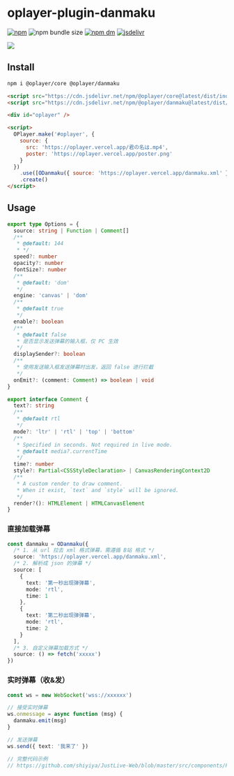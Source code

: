 # oplayer-plugin-danmaku

[![npm](https://img.shields.io/npm/v/@oplayer/danmaku?style=flat-square&color=ffa500&label=@oplayer/danmaku)](https://www.npmjs.com/package/@oplayer/danmaku)
![npm bundle size](https://img.shields.io/bundlephobia/minzip/@oplayer/ui?style=flat-square&label=danmaku)
[![npm dm](https://img.shields.io/npm/dm/@oplayer/danmaku?style=flat-square)](https://www.npmjs.com/package/@oplayer/danmaku)
[![jsdelivr](https://data.jsdelivr.com/v1/package/npm/@oplayer/danmaku/badge)](https://www.jsdelivr.com/package/npm/@oplayer/danmaku)

![](https://github.com/shiyiya/oplayer/raw/main/packages/danmaku/danmaku.png)

## Install

```bash
npm i @oplayer/core @oplayer/danmaku
```

```html
<script src="https://cdn.jsdelivr.net/npm/@oplayer/core@latest/dist/index.min.js"></script>
<script src="https://cdn.jsdelivr.net/npm/@oplayer/danmaku@latest/dist/index.min.js"></script>

<div id="oplayer" />

<script>
  OPlayer.make('#oplayer', {
    source: {
      src: 'https://oplayer.vercel.app/君の名は.mp4',
      poster: 'https://oplayer.vercel.app/poster.png'
    }
  })
    .use([ODanmaku({ source: 'https://oplayer.vercel.app/danmaku.xml' })])
    .create()
</script>
```

## Usage

```ts
export type Options = {
  source: string | Function | Comment[]
  /**
   * @default: 144
   * */
  speed?: number
  opacity?: number
  fontSize?: number
  /**
   * @default: 'dom'
   */
  engine: 'canvas' | 'dom'
  /**
   * @default true
   */
  enable?: boolean
  /**
   * @default false
   * 是否显示发送弹幕的输入框，仅 PC 生效
   */
  displaySender?: boolean
  /**
   * 使用发送输入框发送弹幕时出发，返回 false 进行拦截
   */
  onEmit?: (comment: Comment) => boolean | void
}

export interface Comment {
  text?: string
  /**
   * @default rtl
   */
  mode?: 'ltr' | 'rtl' | 'top' | 'bottom'
  /**
   * Specified in seconds. Not required in live mode.
   * @default media?.currentTime
   */
  time?: number
  style?: Partial<CSSStyleDeclaration> | CanvasRenderingContext2D
  /**
   * A custom render to draw comment.
   * When it exist, `text` and `style` will be ignored.
   */
  render?(): HTMLElement | HTMLCanvasElement
}
```

### 直接加载弹幕

```ts
const danmaku = ODanmaku({
  /* 1. 从 url 拉去 xml 格式弹幕，需遵循 B站 格式 */
  source: 'https://oplayer.vercel.app/danmaku.xml',
  /* 2. 解析成 json 的弹幕 */
  source: [
    {
      text: '第一秒出现弹弹幕',
      mode: 'rtl',
      time: 1
    },
    {
      text: '第二秒出现弹弹幕',
      mode: 'rtl',
      time: 2
    }
  ],
  /* 3. 自定义弹幕加载方式 */
  source: () => fetch('xxxxx')
})
```

### 实时弹幕（收&发）

```ts
const ws = new WebSocket('wss://xxxxxx')

// 接受实时弹幕
ws.onmessage = async function (msg) {
  danmaku.emit(msg)
}

// 发送弹幕
ws.send({ text: '我来了' })

// 完整代码示例
// https://github.com/shiyiya/JustLive-Web/blob/master/src/components/Player/Player.vue
```
